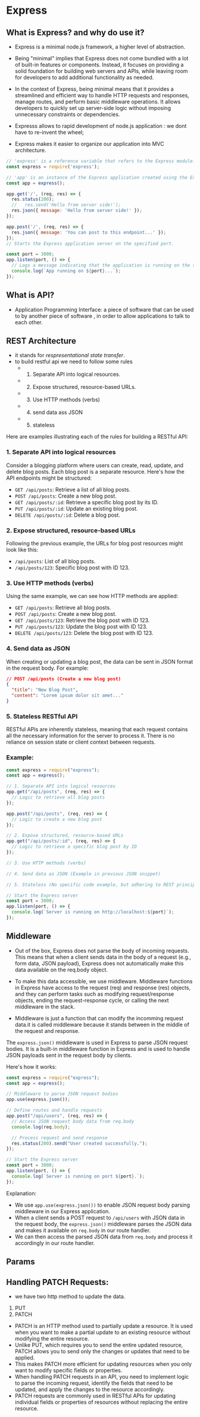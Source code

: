 # Express

## What is Express? and why do use it?

- Express is a minimal node.js framework, a higher level of abstraction.
- Being "minimal" implies that Express does not come bundled with a lot of built-in features or components. Instead, it focuses on providing a solid foundation for building web servers and APIs, while leaving room for developers to add additional functionality as needed.

- In the context of Express, being minimal means that it provides a streamlined and efficient way to handle HTTP requests and responses, manage routes, and perform basic middleware operations. It allows developers to quickly set up server-side logic without imposing unnecessary constraints or dependencies.

- Expresss allows to rapid development of node.js application : we dont have to re-invent the wheel;

- Express makes it easier to organize our application into MVC architecture.

```javaScript
// 'express' is a reference variable that refers to the Express module.
const express = require('express');

// 'app' is an instance of the Express application created using the Express constructor.
const app = express();

app.get('/', (req, res) => {
  res.status(200);
  //   res.send('Hello from server side!');
  res.json({ message: 'Hello from server side!' });
});

app.post('/', (req, res) => {
  res.json({ message: 'You can post to this endpoint...' });
});
// Starts the Express application server on the specified port.

const port = 3000;
app.listen(port, () => {
  // Logs a message indicating that the application is running on the specified port.
  console.log(`App running on ${port}...`);
});
```

## What is API?

- Application Programming Interface: a piece of software that can be used to by another piece of software , in order to allow applications to talk to each other.

## REST Architecture

- it stands for _respresentational state transfer_.
- to build restful api we need to follow some rules
  - 1. Separate API into logical resources.
  - 2. Expose structured, resource-based URLs.
  - 3. Use HTTP methods (verbs)
  - 4. send data ass JSON
  - 5. stateless

Here are examples illustrating each of the rules for building a RESTful API:

### 1. Separate API into logical resources

Consider a blogging platform where users can create, read, update, and delete blog posts. Each blog post is a separate resource. Here's how the API endpoints might be structured:

- `GET /api/posts`: Retrieve a list of all blog posts.
- `POST /api/posts`: Create a new blog post.
- `GET /api/posts/:id`: Retrieve a specific blog post by its ID.
- `PUT /api/posts/:id`: Update an existing blog post.
- `DELETE /api/posts/:id`: Delete a blog post.

### 2. Expose structured, resource-based URLs

Following the previous example, the URLs for blog post resources might look like this:

- `/api/posts`: List of all blog posts.
- `/api/posts/123`: Specific blog post with ID 123.

### 3. Use HTTP methods (verbs)

Using the same example, we can see how HTTP methods are applied:

- `GET /api/posts`: Retrieve all blog posts.
- `POST /api/posts`: Create a new blog post.
- `GET /api/posts/123`: Retrieve the blog post with ID 123.
- `PUT /api/posts/123`: Update the blog post with ID 123.
- `DELETE /api/posts/123`: Delete the blog post with ID 123.

### 4. Send data as JSON

When creating or updating a blog post, the data can be sent in JSON format in the request body. For example:

```json
// POST /api/posts (Create a new blog post)
{
  "title": "New Blog Post",
  "content": "Lorem ipsum dolor sit amet..."
}
```

### 5. Stateless RESTful API

RESTful APIs are inherently stateless, meaning that each request contains all the necessary information for the server to process it. There is no reliance on session state or client context between requests.

### Example:

```javascript
const express = require("express");
const app = express();

// 1. Separate API into logical resources
app.get("/api/posts", (req, res) => {
  // Logic to retrieve all blog posts
});

app.post("/api/posts", (req, res) => {
  // Logic to create a new blog post
});

// 2. Expose structured, resource-based URLs
app.get("/api/posts/:id", (req, res) => {
  // Logic to retrieve a specific blog post by ID
});

// 3. Use HTTP methods (verbs)

// 4. Send data as JSON (Example in previous JSON snippet)

// 5. Stateless (No specific code example, but adhering to REST principles ensures statelessness)

// Start the Express server
const port = 3000;
app.listen(port, () => {
  console.log(`Server is running on http://localhost:${port}`);
});
```

## Middleware

- Out of the box, Express does not parse the body of incoming requests. This means that when a client sends data in the body of a request (e.g., form data, JSON payload), Express does not automatically make this data available on the req.body object.

- To make this data accessible, we use middleware. Middleware functions in Express have access to the request (req) and response (res) objects, and they can perform tasks such as modifying request/response objects, ending the request-response cycle, or calling the next middleware in the stack.

- Middleware is just a function that can modify the incomming request data.it is called middleware because it stands between in the middle of the request and response.

The `express.json()` middleware is used in Express to parse JSON request bodies. It is a built-in middleware function in Express and is used to handle JSON payloads sent in the request body by clients.

Here's how it works:

```javascript
const express = require("express");
const app = express();

// Middleware to parse JSON request bodies
app.use(express.json());

// Define routes and handle requests
app.post("/api/users", (req, res) => {
  // Access JSON request body data from req.body
  console.log(req.body);

  // Process request and send response
  res.status(200).send("User created successfully.");
});

// Start the Express server
const port = 3000;
app.listen(port, () => {
  console.log(`Server is running on port ${port}.`);
});
```

Explanation:

- We use `app.use(express.json())` to enable JSON request body parsing middleware in our Express application.
- When a client sends a POST request to `/api/users` with JSON data in the request body, the `express.json()` middleware parses the JSON data and makes it available on `req.body` in our route handler.
- We can then access the parsed JSON data from `req.body` and process it accordingly in our route handler.

## Params

## Handling PATCH Requests:

- we have two http method to update the data.

1. PUT
2. PATCH

- PATCH is an HTTP method used to partially update a resource. It is used when you want to make a partial update to an existing resource without modifying the entire resource.
- Unlike PUT, which requires you to send the entire updated resource, PATCH allows you to send only the changes or updates that need to be applied.
- This makes PATCH more efficient for updating resources when you only want to modify specific fields or properties.
- When handling PATCH requests in an API, you need to implement logic to parse the incoming request, identify the fields that need to be updated, and apply the changes to the resource accordingly.
- PATCH requests are commonly used in RESTful APIs for updating individual fields or properties of resources without replacing the entire resource.
